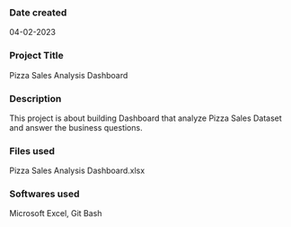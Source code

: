 ### Date created
04-02-2023

### Project Title
Pizza Sales Analysis Dashboard

### Description
This project is about building Dashboard that analyze Pizza Sales Dataset and answer the business questions.

### Files used
Pizza Sales Analysis Dashboard.xlsx

### Softwares used
Microsoft Excel, Git Bash